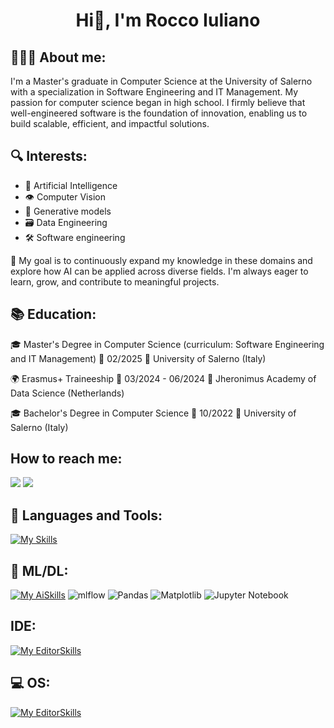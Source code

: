 <h1 align="center">Hi👋​, I'm Rocco Iuliano</h1>

## 🧑🏻‍💻 About me:
I'm a Master's graduate in Computer Science at the University of Salerno with a specialization in Software Engineering and IT Management. My passion for computer science began in high school. I firmly believe that well-engineered software is the foundation of innovation, enabling us to build scalable, efficient, and impactful solutions.

## 🔍 Interests:
  - 🤖 Artificial Intelligence
  - 👁️ Computer Vision
  - 🎨 Generative models
  - 🗃️ Data Engineering
  - 🛠️ Software engineering
  
  🎯 My goal is to continuously expand my knowledge in these domains and explore how AI can be applied across diverse fields. I'm always eager to learn, grow, and contribute to meaningful projects.

## 📚 Education:
  🎓 Master's Degree in Computer Science (curriculum: Software Engineering and IT Management)
  📆 02/2025
  📍 University of Salerno (Italy)

  🌍 Erasmus+ Traineeship
  📆 03/2024 - 06/2024
  📍 Jheronimus Academy of Data Science (Netherlands)

  🎓 Bachelor's Degree in Computer Science
  📆 10/2022
  📍 University of Salerno (Italy)

## How to reach me:
<p align="left">
  <a href="https://www.linkedin.com/in/rocco-iuliano/"><img src="https://skillicons.dev/icons?i=linkedin"/></a>
  <a href="mailto:rocco.iul2000+github@gmail.com"><img src="https://skillicons.dev/icons?i=gmail"/></a>
</p>

## 🧰 Languages and Tools:
<p align="center">

  [![My Skills](https://skillicons.dev/icons?i=py,java,c,cpp,cs,r,mysql,mongodb,dart,flutter,html,js)](https://skillicons.dev)
</p>

## 🤖​ ML/DL:
<p align="center">

  [![My AiSkills](https://skillicons.dev/icons?i=pytorch,tensorflow,sklearn)](https://skillicons.dev)
  ![mlflow](https://img.shields.io/badge/mlflow-%23d9ead3.svg?style=for-the-badge&logo=numpy&logoColor=blue)
  ![Pandas](https://img.shields.io/badge/pandas-%23150458.svg?style=for-the-badge&logo=pandas&logoColor=white)
  ![Matplotlib](https://img.shields.io/badge/Matplotlib-%23ffffff.svg?style=for-the-badge&logo=Matplotlib&logoColor=black)
  ![Jupyter Notebook](https://img.shields.io/badge/jupyter-%23FA0F00.svg?style=for-the-badge&logo=jupyter&logoColor=white)
</p>

## IDE:
<p align="center">

  [![My EditorSkills](https://skillicons.dev/icons?i=vscode,idea,eclipse)](https://skillicons.dev)
</p>
  
## 💻​ OS:
<p align="center">

  [![My EditorSkills](https://skillicons.dev/icons?i=windows,ubuntu)](https://skillicons.dev)
</p>

<!--👋 -->

<!--
**Rocco000/Rocco000** is a ✨ _special_ ✨ repository because its `README.md` (this file) appears on your GitHub profile.

Here are some ideas to get you started:

- 🔭 I’m currently working on ...
- 🌱 I’m currently learning ...
- 👯 I’m looking to collaborate on ...
- 🤔 I’m looking for help with ...
- 💬 Ask me about ...
- 📫 How to reach me: ...
- 😄 Pronouns: ...
- ⚡ Fun fact: ...
-->
